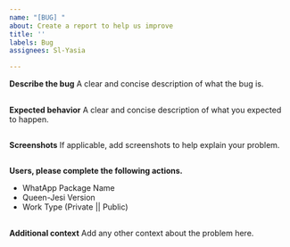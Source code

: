 ```yaml
---
name: "[BUG] "
about: Create a report to help us improve
title: ''
labels: Bug
assignees: Sl-Yasia

---
```


**Describe the bug**
A clear and concise description of what the bug is.

##

**Expected behavior**
A clear and concise description of what you expected to happen.

##

**Screenshots**
If applicable, add screenshots to help explain your problem.

##

**Users, please complete the following actions.**
- WhatApp Package Name
- Queen-Jesi Version
- Work Type (Private || Public)

##

**Additional context**
Add any other context about the problem here.
